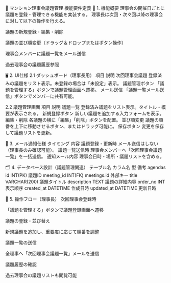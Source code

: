 📝 マンション理事会議題管理 機能要件定義
📌 1. 機能概要
理事会の開催日ごとに議題を登録・管理できる機能を実装する。
理事長は次回・次々回以降の理事会に対して以下の操作を行える。

議題の新規登録・編集・削除

議題の並び順変更（ドラッグ＆ドロップまたはボタン操作）

理事会メンバーに議題一覧をメール送信

過去理事会の議題履歴参照

🖥 2. UI仕様
2.1 ダッシュボード（理事長用）
項目	説明
次回理事会議題	登録済みの議題をリスト表示。未登録の場合は「未設定」表示。
議題管理ボタン	「議題を管理する」ボタンで議題管理画面へ遷移。
メール送信	「議題一覧メール送信」ボタンでメンバーに共有可能。

2.2 議題管理画面
項目	説明
議題一覧	登録済み議題をリスト表示。タイトル・概要が表示される。
新規登録ボタン	新しい議題を追加する入力フォームを表示。
編集・削除	各議題の横に「編集」「削除」ボタンを配置。
並び順変更	議題の順番を上下に移動させるボタン、またはドラッグ可能に。
保存ボタン	変更を保存して議題リストを更新。

📧 3. メール通知仕様
タイミング	内容
議題登録・更新時	メール送信はしない（理事長のみ確認可能）。
議題一覧送信時	理事会メンバーへ「次回理事会議題一覧」を一括送信。
通知メール内容	理事会日時・場所・議題リストを含める。

🗂 4. データベース設計（議題管理関連）
テーブル名	カラム名	型	備考
agendas	id	INT(PK)	議題ID
meeting_id	INT(FK)	meetings.id 外部キー
title	VARCHAR(200)	議題タイトル
description	TEXT	議題の詳細内容
order_no	INT	表示順序
created_at	DATETIME	作成日時
updated_at	DATETIME	更新日時

🔄 5. 操作フロー（理事長）
次回理事会登録時

「議題を管理する」ボタンで議題登録画面へ遷移

議題の登録・並び替え

新規議題を追加し、重要度に応じて順番を調整

議題一覧の送信

全理事へ「次回理事会議題一覧」メールを送信

議題履歴の確認

過去理事会の議題リストも閲覧可能